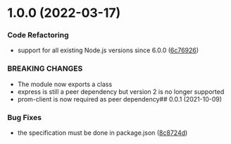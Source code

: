 

# 1.0.0 (2022-03-17)


### Code Refactoring

* support for all existing Node.js versions since 6.0.0 ([6c76926](https://github.com/matteodisabatino/express-prometheus-middleware/commit/6c76926b0eb53683ac9af20c6f38fc77205bd7bc))


### BREAKING CHANGES

* The module now exports a class
* express is still a peer dependency but version 2 is no longer supported
* prom-client is now required as peer dependency## 0.0.1 (2021-10-09)


### Bug Fixes

* the specification must be done in package.json ([8c8724d](https://github.com/matteodisabatino/express-prometheus-middleware/commit/8c8724d33c8a67be31923910ab69126352027cc0))
